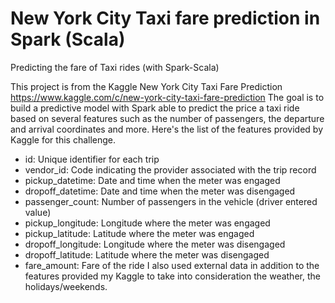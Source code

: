 # New York City Taxi fare prediction in Spark (Scala)
Predicting the fare of Taxi rides (with Spark-Scala)

This project is from the Kaggle New York City Taxi Fare Prediction https://www.kaggle.com/c/new-york-city-taxi-fare-prediction The goal is to build a predictive model with Spark able to predict the price a taxi ride based on several features such as the number of passengers, the departure and arrival coordinates and more. Here's the list of the features provided by Kaggle for this challenge.

- id: Unique identifier for each trip
- vendor_id: Code indicating the provider associated with the trip record
- pickup_datetime: Date and time when the meter was engaged
- dropoff_datetime: Date and time when the meter was disengaged
- passenger_count: Number of passengers in the vehicle (driver entered value)
- pickup_longitude: Longitude where the meter was engaged
- pickup_latitude: Latitude where the meter was engaged
- dropoff_longitude: Longitude where the meter was disengaged
- dropoff_latitude: Latitude where the meter was disengaged
- fare_amount: Fare of the ride
I also used external data in addition to the features provided my Kaggle to take into consideration the weather, the holidays/weekends.
